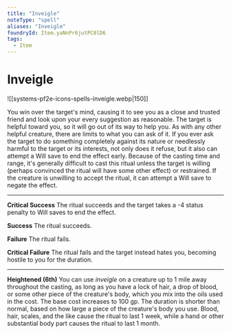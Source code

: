 ```yaml
---
title: "Inveigle"
noteType: "spell"
aliases: "Inveigle"
foundryId: Item.yaNnPr6jutPC8lD6
tags:
  - Item
---
```


# Inveigle
![[systems-pf2e-icons-spells-inveigle.webp|150]]

You win over the target's mind, causing it to see you as a close and trusted friend and look upon your every suggestion as reasonable. The target is helpful toward you, so it will go out of its way to help you. As with any other helpful creature, there are limits to what you can ask of it. If you ever ask the target to do something completely against its nature or needlessly harmful to the target or its interests, not only does it refuse, but it also can attempt a Will save to end the effect early. Because of the casting time and range, it's generally difficult to cast this ritual unless the target is willing (perhaps convinced the ritual will have some other effect) or restrained. If the creature is unwilling to accept the ritual, it can attempt a Will save to negate the effect.

* * *

**Critical Success** The ritual succeeds and the target takes a -4 status penalty to Will saves to end the effect.

**Success** The ritual succeeds.

**Failure** The ritual fails.

**Critical Failure** The ritual fails and the target instead hates you, becoming hostile to you for the duration.

* * *

**Heightened (6th)** You can use _inveigle_ on a creature up to 1 mile away throughout the casting, as long as you have a lock of hair, a drop of blood, or some other piece of the creature's body, which you mix into the oils used in the cost. The base cost increases to 100 gp. The duration is shorter than normal, based on how large a piece of the creature's body you use. Blood, hair, scales, and the like cause the ritual to last 1 week, while a hand or other substantial body part causes the ritual to last 1 month.
